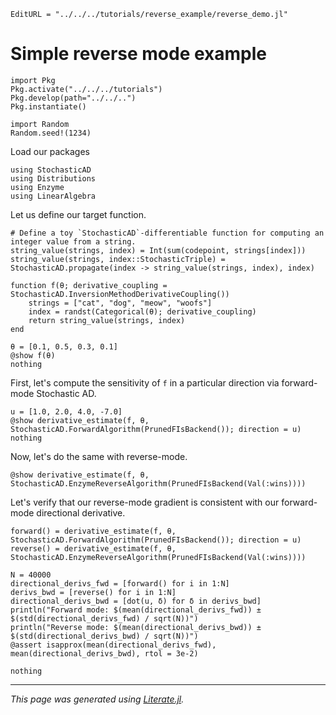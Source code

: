 ```@meta
EditURL = "../../../tutorials/reverse_example/reverse_demo.jl"
```

# Simple reverse mode example

```@setup random_walk
import Pkg
Pkg.activate("../../../tutorials")
Pkg.develop(path="../../..")
Pkg.instantiate()

import Random
Random.seed!(1234)
```

Load our packages

````@example reverse_demo
using StochasticAD
using Distributions
using Enzyme
using LinearAlgebra
````

Let us define our target function.

````@example reverse_demo
# Define a toy `StochasticAD`-differentiable function for computing an integer value from a string.
string_value(strings, index) = Int(sum(codepoint, strings[index]))
string_value(strings, index::StochasticTriple) = StochasticAD.propagate(index -> string_value(strings, index), index)

function f(θ; derivative_coupling = StochasticAD.InversionMethodDerivativeCoupling())
    strings = ["cat", "dog", "meow", "woofs"]
    index = randst(Categorical(θ); derivative_coupling)
    return string_value(strings, index)
end

θ = [0.1, 0.5, 0.3, 0.1]
@show f(θ)
nothing
````

First, let's compute the sensitivity of `f` in a particular direction via forward-mode Stochastic AD.

````@example reverse_demo
u = [1.0, 2.0, 4.0, -7.0]
@show derivative_estimate(f, θ, StochasticAD.ForwardAlgorithm(PrunedFIsBackend()); direction = u)
nothing
````

Now, let's do the same with reverse-mode.

````@example reverse_demo
@show derivative_estimate(f, θ, StochasticAD.EnzymeReverseAlgorithm(PrunedFIsBackend(Val(:wins))))
````

Let's verify that our reverse-mode gradient is consistent with our forward-mode directional derivative.

````@example reverse_demo
forward() = derivative_estimate(f, θ, StochasticAD.ForwardAlgorithm(PrunedFIsBackend()); direction = u)
reverse() = derivative_estimate(f, θ, StochasticAD.EnzymeReverseAlgorithm(PrunedFIsBackend(Val(:wins))))

N = 40000
directional_derivs_fwd = [forward() for i in 1:N]
derivs_bwd = [reverse() for i in 1:N]
directional_derivs_bwd = [dot(u, δ) for δ in derivs_bwd]
println("Forward mode: $(mean(directional_derivs_fwd)) ± $(std(directional_derivs_fwd) / sqrt(N))")
println("Reverse mode: $(mean(directional_derivs_bwd)) ± $(std(directional_derivs_bwd) / sqrt(N))")
@assert isapprox(mean(directional_derivs_fwd), mean(directional_derivs_bwd), rtol = 3e-2)

nothing
````

---

*This page was generated using [Literate.jl](https://github.com/fredrikekre/Literate.jl).*

